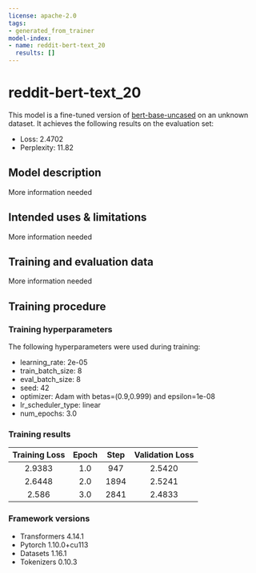 ```yaml
---
license: apache-2.0
tags:
- generated_from_trainer
model-index:
- name: reddit-bert-text_20
  results: []
---
```


<!-- This model card has been generated automatically according to the information the Trainer had access to. You
should probably proofread and complete it, then remove this comment. -->

# reddit-bert-text_20

This model is a fine-tuned version of [bert-base-uncased](https://huggingface.co/bert-base-uncased) on an unknown dataset.
It achieves the following results on the evaluation set:
- Loss: 2.4702
- Perplexity: 11.82

## Model description

More information needed

## Intended uses & limitations

More information needed

## Training and evaluation data

More information needed

## Training procedure

### Training hyperparameters

The following hyperparameters were used during training:
- learning_rate: 2e-05
- train_batch_size: 8
- eval_batch_size: 8
- seed: 42
- optimizer: Adam with betas=(0.9,0.999) and epsilon=1e-08
- lr_scheduler_type: linear
- num_epochs: 3.0

### Training results

| Training Loss | Epoch | Step | Validation Loss |
|:-------------:|:-----:|:----:|:---------------:|
| 2.9383        | 1.0   | 947  | 2.5420          |
| 2.6448        | 2.0   | 1894 | 2.5241          |
| 2.586         | 3.0   | 2841 | 2.4833          |


### Framework versions

- Transformers 4.14.1
- Pytorch 1.10.0+cu113
- Datasets 1.16.1
- Tokenizers 0.10.3
